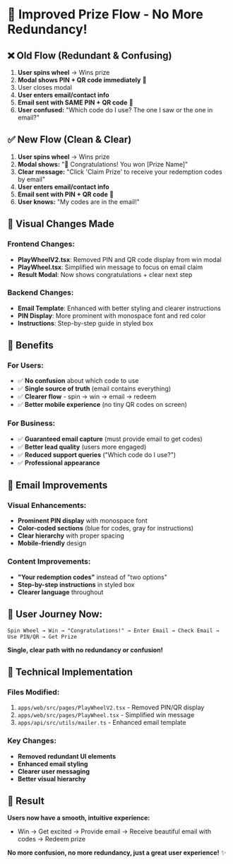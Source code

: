 # 🎯 Improved Prize Flow - No More Redundancy!

## ❌ Old Flow (Redundant & Confusing)

1. **User spins wheel** → Wins prize
2. **Modal shows PIN + QR code immediately** 📱
3. User closes modal 
4. **User enters email/contact info**
5. **Email sent with SAME PIN + QR code** 📧
6. **User confused:** "Which code do I use? The one I saw or the one in email?"

## ✅ New Flow (Clean & Clear)

1. **User spins wheel** → Wins prize
2. **Modal shows:** "🎉 Congratulations! You won [Prize Name]"
3. **Clear message:** "Click 'Claim Prize' to receive your redemption codes by email"
4. **User enters email/contact info**
5. **Email sent with PIN + QR code** 📧
6. **User knows:** "My codes are in the email!"

## 🎨 Visual Changes Made

### Frontend Changes:
- **PlayWheelV2.tsx**: Removed PIN and QR code display from win modal
- **PlayWheel.tsx**: Simplified win message to focus on email claim
- **Result Modal**: Now shows congratulations + clear next step

### Backend Changes:
- **Email Template**: Enhanced with better styling and clearer instructions
- **PIN Display**: More prominent with monospace font and red color
- **Instructions**: Step-by-step guide in styled box

## 🚀 Benefits

### For Users:
- ✅ **No confusion** about which code to use
- ✅ **Single source of truth** (email contains everything)
- ✅ **Clearer flow** - spin → win → email → redeem
- ✅ **Better mobile experience** (no tiny QR codes on screen)

### For Business:
- ✅ **Guaranteed email capture** (must provide email to get codes)
- ✅ **Better lead quality** (users more engaged)
- ✅ **Reduced support queries** ("Which code do I use?")
- ✅ **Professional appearance**

## 📧 Email Improvements

### Visual Enhancements:
- **Prominent PIN display** with monospace font
- **Color-coded sections** (blue for codes, gray for instructions)
- **Clear hierarchy** with proper spacing
- **Mobile-friendly** design

### Content Improvements:
- **"Your redemption codes"** instead of "two options"
- **Step-by-step instructions** in styled box
- **Clearer language** throughout

## 🎯 User Journey Now:

```
Spin Wheel → Win → "Congratulations!" → Enter Email → Check Email → Use PIN/QR → Get Prize
```

**Single, clear path with no redundancy or confusion!**

## 🔧 Technical Implementation

### Files Modified:
1. `apps/web/src/pages/PlayWheelV2.tsx` - Removed PIN/QR display
2. `apps/web/src/pages/PlayWheel.tsx` - Simplified win message  
3. `apps/api/src/utils/mailer.ts` - Enhanced email template

### Key Changes:
- **Removed redundant UI elements**
- **Enhanced email styling**
- **Clearer user messaging**
- **Better visual hierarchy**

## 🎉 Result

**Users now have a smooth, intuitive experience:**
- Win → Get excited → Provide email → Receive beautiful email with codes → Redeem prize

**No more confusion, no more redundancy, just a great user experience!** ✨ 